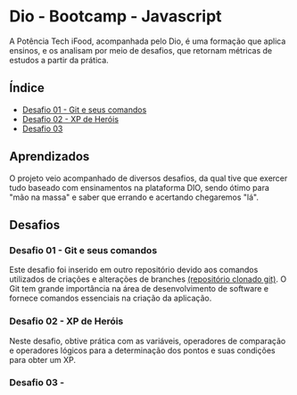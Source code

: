 
# Dio - Bootcamp - Javascript

A Potência Tech iFood, acompanhada pelo Dio, é uma formação que aplica ensinos, e os analisam por meio de desafios, que retornam métricas de estudos a partir da prática. 


## Índice

 - [Desafio 01 - Git e seus comandos](#desafio-01---git-e-seus-comandos)
 - [Desafio 02 - XP de Heróis](#desafio-02---xp-de-heróis)
 - [Desafio 03](#desafio-03)


## Aprendizados

O projeto veio acompanhado de diversos desafios, da qual tive que exercer tudo baseado com ensinamentos na plataforma DIO, sendo ótimo para "mão na massa" e saber que errando e acertando chegaremos "lá".



## Desafios

### Desafio 01 - Git e seus comandos

Este desafio foi inserido em outro repositório devido aos comandos utilizados de criações e alterações de branches [(repositório clonado git)](https://github.com/Musta-eideh/dio-lab-open-source). O Git tem grande importância na área de desenvolvimento de software e  fornece comandos essenciais na criação da aplicação.

### Desafio 02 - XP de Heróis

Neste desafio, obtive prática com as variáveis, operadores de comparação e  operadores lógicos para a determinação dos pontos e suas condições para obter um XP.

### Desafio 03 - 
